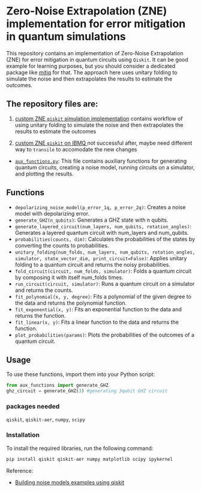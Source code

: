 # Zero-Noise Extrapolation (ZNE) implementation for error mitigation in quantum simulations

This repository contains an implementation of Zero-Noise Extrapolation (ZNE) for error mitigation in quantum circuits using `Qiskit`. It can be good example for learning purposes, but you should consider a dedicated package like [mitiq](https://mitiq.readthedocs.io/en/stable/guide/zne-5-theory.html) for that. The approach here uses unitary folding to simulate the noise and then extrapolates the results to estimate the outcomes.


## The repository files are:

1. [custom ZNE `qiskit` simulation implementation](custom_zne_qiskit.ipynb) contains workflow of using unitary folding to simulate the noise and then extrapolates the results to estimate the outcomes

1. [custom ZNE `qiskit` on IBMQ ](custom_zne_IBMQ_not_working.ipynb) not successful after, maybe need different way to `transile` to accomodate the new changes

- [`aux_functions.py`](aux_functions.py): This file contains auxiliary functions for generating quantum circuits, creating a noise model, running circuits on a simulator, and plotting the results.

## Functions

- `depolarizing_noise_model(p_error_1q, p_error_2q)`: Creates a noise model with depolarizing error.
- `generate_GHZ(n_qubits)`: Generates a GHZ state with n qubits.
- `generate_layered_circuit(num_layers, num_qubits, rotation_angles)`: Generates a layered quantum circuit with num_layers and num_qubits.
- `probabilities(counts, dim)`: Calculates the probabilities of the states by converting the counts to probabilities.
- `unitary_folding(num_folds, num_layers, num_qubits, rotation_angles, simulator, state_vector_dim, print_circuit=False)`: Applies unitary folding to a quantum circuit and returns the noisy probabilities.
- `fold_circuit(circuit, num_folds, simulator)`: Folds a quantum circuit by composing it with itself num_folds times.
- `run_circuit(circuit, simulator)`: Runs a quantum circuit on a simulator and returns the counts.
- `fit_polynomial(x, y, degree)`: Fits a polynomial of the given degree to the data and returns the polynomial function.
- `fit_exponential(x, y)`: Fits an exponential function to the data and returns the function.
- `fit_linear(x, y)`: Fits a linear function to the data and returns the function.
- `plot_probabilities(params)`: Plots the probabilities of the outcomes of a quantum circuit.

## Usage

To use these functions, import them into your Python script:

```python
from aux_functions import generate_GHZ
ghz_circuit = generate_GHZ(3) #generating 3qubit GHZ circuit
```
### packages needed
 `qiskit`, `qiskit-aer`, `numpy`, `scipy`

### Installation
To install the required libraries, run the following command:
```bash
pip install qiskit qiskit-aer numpy matplotlib scipy ipykernel
```

Reference:
- [Building noise models examples using qiskit](https://docs.quantum.ibm.com/verify/building_noise_models)